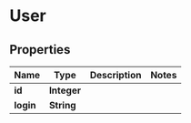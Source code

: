 

# User


## Properties

| Name | Type | Description | Notes |
|------------ | ------------- | ------------- | -------------|
|**id** | **Integer** |  |  |
|**login** | **String** |  |  |



